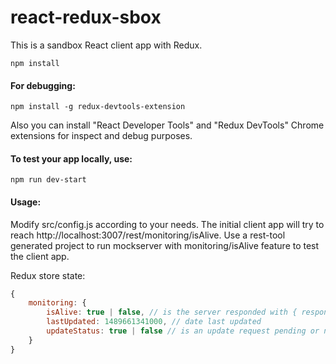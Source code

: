 # react-redux-sbox 
This is a sandbox React client app with Redux.

```
npm install
```

#### For debugging:

```
npm install -g redux-devtools-extension
```

Also you can install "React Developer Tools" and "Redux DevTools" Chrome extensions for inspect and debug purposes.

#### To test your app locally, use:

```
npm run dev-start
```

#### Usage:

Modify src/config.js according to your needs.
The initial client app will try to reach http://localhost:3007/rest/monitoring/isAlive.
Use a rest-tool generated project to run mockserver with monitoring/isAlive feature to test the client app.

Redux store state:

```Javascript
{
    monitoring: {
        isAlive: true | false, // is the server responded with { response: true } or no response
        lastUpdated: 1489661341000, // date last updated
        updateStatus: true | false // is an update request pending or not
    }
}
```

